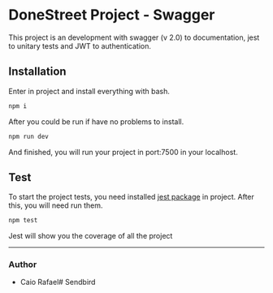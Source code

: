 # DoneStreet Project - Swagger

This project is an development with swagger (v 2.0) to documentation, jest to unitary tests and JWT to authentication. 

## Installation

Enter in project and install everything with bash.

```bash
npm i
```

After you could be run if have no problems to install.

```bash
npm run dev
```

And finished, you will run your project in port:7500 in your localhost.

## Test

To start the project tests, you need installed [jest package](https://www.npmjs.com/package/jest) in project. After this, you will need run them.

```bash
npm test
```

Jest will show you the coverage of all the project

___
### Author
- Caio Rafael# Sendbird
